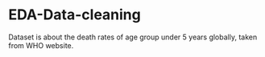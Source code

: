 # EDA-Data-cleaning
Dataset is about the death rates of age group under 5 years globally, taken from WHO website.
